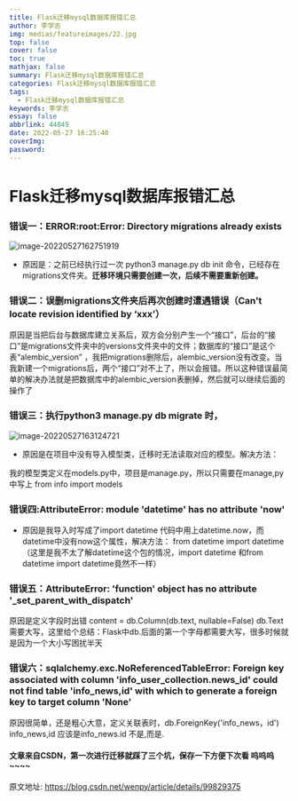 ```yaml
---
title: Flask迁移mysql数据库报错汇总
author: 李学志
img: medias/featureimages/22.jpg
top: false
cover: false
toc: true
mathjax: false
summary: Flask迁移mysql数据库报错汇总
categories: Flask迁移mysql数据库报错汇总
tags:
  - Flask迁移mysql数据库报错汇总
keywords: 李学志
essay: false
abbrlink: 44049
date: 2022-05-27 16:25:40
coverImg:
password:
---
```


# Flask迁移mysql数据库报错汇总

### **错误一：ERROR:root:Error: Directory migrations already exists**

![image-20220527162751919](http://image.lxzcode520.xyz/img/image-20220527162751919.png)

- 原因是：之前已经执行过一次 python3 manage.py db init 命令，已经存在migrations文件夹。**迁移环境只需要创建一次，后续不需要重新创建。**



### **错误二：误删migrations文件夹后再次创建时遭遇错误（Can't locate revision identified by ‘xxx’）**

原因是当把后台与数据库建立关系后，双方会分别产生一个“接口”，后台的“接口”是migrations文件夹中的versions文件夹中的文件；数据库的“接口”是这个表“alembic_version” ，我把migrations删除后，alembic_version没有改变。当我新建一个migrations后，两个“接口”对不上了，所以会报错。所以这种错误最简单的解决办法就是把数据库中的alembic_version表删掉，然后就可以继续后面的操作了


### **错误三：执行python3 manage.py db migrate 时，**

![image-20220527163124721](http://image.lxzcode520.xyz/img/image-20220527163124721.png)

- 原因是在项目中没有导入模型类，迁移时无法读取对应的模型。解决方法：

我的模型类定义在models.py中，项目是manage.py，所以只需要在manage,py中写上 from info import models

### **错误四:AttributeError: module 'datetime' has no attribute 'now'**

+ 原因是我导入时写成了import datetime  代码中用上datetime.now，而datetime中没有now这个属性，解决方法： from datetime import datetime （这里是我不太了解datetime这个包的情况，import datetime 和from datetime import datetime竟然不一样）


### 错误五：AttributeError: 'function' object has no attribute '_set_parent_with_dispatch'

原因是定义字段时出错 content = db.Column(db.text, nullable=False)   db.Text需要大写，这里给个总结：Flask中db.后面的第一个字母都需要大写，很多时候就是因为一个大小写困扰半天

### 错误六：sqlalchemy.exc.NoReferencedTableError: Foreign key associated with column 'info_user_collection.news_id' could not find table 'info_news,id' with which to generate a foreign key to target column 'None'

原因很简单，还是粗心大意，定义关联表时，db.ForeignKey('info_news，id')  info_news,id 应该是info_news.id  不是,而是.



#### **文章来自CSDN，第一次进行迁移就踩了三个坑，保存一下方便下次看  呜呜呜 ~~~~**

原文地址: https://blog.csdn.net/wenpy/article/details/99829375
